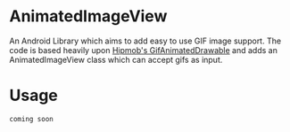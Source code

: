 AnimatedImageView
================

An Android Library which aims to add easy to use GIF image support. The code is based heavily upon [Hipmob's GifAnimatedDrawable][1] and adds an AnimatedImageView class which can accept gifs as input.

[1]: https://github.com/Hipmob/gifanimateddrawable

Usage
=====

```java
coming soon
```
